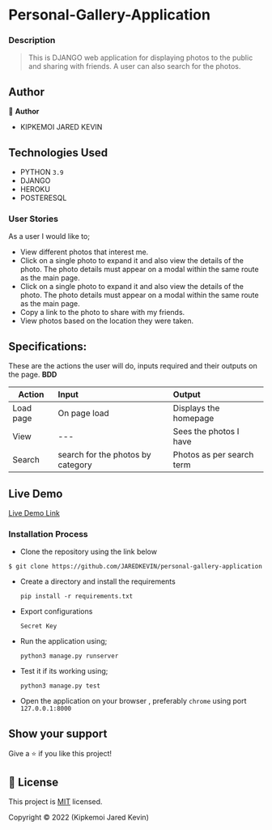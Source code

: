 # Personal-Gallery-Application

### Description
> This is DJANGO web application for displaying photos to the public and sharing with friends.
> A user can also search for the photos.


## Author

👤 **Author**
- KIPKEMOI JARED KEVIN


## Technologies Used

- PYTHON `3.9`
- DJANGO
- HEROKU
- POSTERESQL

### User Stories
As a user I would like to;

- View different photos that interest me.
- Click on a single photo to expand it and also view the details of the photo. The photo details must appear on a modal within the same route as the main page.
- Click on a single photo to expand it and also view the details of the photo. The photo details must appear on a modal within the same route as the main page.
- Copy a link to the photo to share with my friends.
- View photos based on the location they were taken.

## Specifications:
These are the actions the user will do, inputs required and their outputs on the page. **BDD**


| Action    | Input                                      | Output                        |
  | ----------|:-------------                              | :------                       |
  | Load page | On page load                               | Displays the homepage         |
  |View       |               ---                          |Sees the photos I have         |
  | Search    |search for the photos by category           | Photos as per search term     |


## Live Demo

[Live Demo Link]( )


### Installation Process

- Clone the repository using the link below

```
$ git clone https://github.com/JAREDKEVIN/personal-gallery-application

```

- Create a directory and install the requirements

  ```
  pip install -r requirements.txt
  ```
- Export configurations
  ```
  Secret Key
  ```
- Run the application using;
  ```
  python3 manage.py runserver
  ```
- Test it if its working using;
  ```
  python3 manage.py test
  ```
- Open the application on your browser , preferably `chrome` using port `127.0.0.1:8000`


## Show your support

Give a ⭐️ if you like this project!


## 📝 License

This project is [MIT](LICENSE.md) licensed.


Copyright &copy; 2022 (Kipkemoi Jared Kevin)
